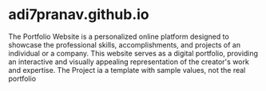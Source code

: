 # adi7pranav.github.io
The Portfolio Website is a personalized online platform designed to showcase the professional skills, accomplishments, and projects of an individual or a company. This website serves as a digital portfolio, providing an interactive and visually appealing representation of the creator's work and expertise.
The Project ia a template with sample values, not the real portfolio
